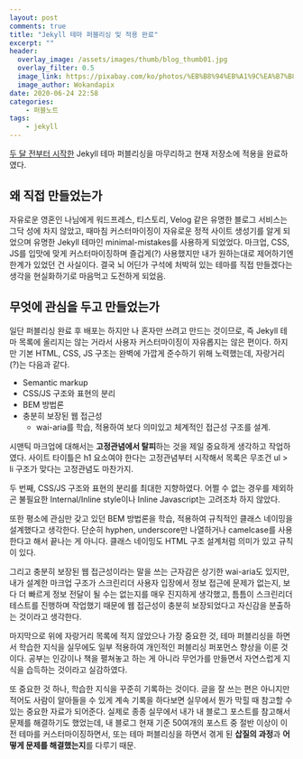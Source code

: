 ```yaml
---
layout: post
comments: true
title: "Jekyll 테마 퍼블리싱 및 적용 완료"
excerpt: ""
header:
  overlay_image: /assets/images/thumb/blog_thumb01.jpg
  overlay_filter: 0.5
  image_link: https://pixabay.com/ko/photos/%EB%B8%94%EB%A1%9C%EA%B7%B8-%EC%9D%B8%ED%84%B0%EB%84%B7-%EC%9B%B9-%EA%B8%B0%EC%88%A0-2355684/
  image_author: Wokandapix
date: 2020-06-24 22:58
categories:
    - 퍼블노트
tags:
    - jekyll
---
```


[두 달 전부터 시작한](/2020/04/11/making-jekyll-theme/) Jekyll 테마 퍼블리싱을 마무리하고 현재 저장소에 적용을 완료하였다.

## 왜 직접 만들었는가

자유로운 영혼인 나님에게 워드프레스, 티스토리, Velog 같은 유명한 블로그 서비스는 그닥 성에 차지 않았고, 때마침 커스터마이징이 자유로운 정적 사이트 생성기를 알게 되었으며 유명한 Jekyll 테마인 minimal-mistakes를 사용하게 되었었다. 마크업, CSS, JS를 입맛에 맞게 커스터마이징하며 즐겁게(?) 사용했지만 내가 원하는대로 제어하기엔 한계가 있었던 건 사실이다. 결국 뇌 어딘가 구석에 처박혀 있는 테마를 직접 만들겠다는 생각을 현실화하기로 마음먹고 도전하게 되었음.

## 무엇에 관심을 두고 만들었는가

일단 퍼블리싱 완료 후 배포는 하지만 나 혼자만 쓰려고 만드는 것이므로, 즉 Jekyll 테마 목록에 올리지는 않는 거라서 사용자 커스터마이징이 자유롭지는 않은 편이다. 하지만 기본 HTML, CSS, JS 구조는 완벽에 가깝게 준수하기 위해 노력했는데, 자랑거리(?)는 다음과 같다.

* Semantic markup
* CSS/JS 구조와 표현의 분리
* BEM 방법론
* 충분히 보장된 웹 접근성
  * wai-aria를 학습, 적용하여 보다 의미있고 체계적인 접근성 구조를 설계.

시맨틱 마크업에 대해서는 **고정관념에서 탈피**하는 것을 제일 중요하게 생각하고 작업하였다. 사이트 타이틀은 h1 요소여야 한다는 고정관념부터 시작해서 목록은 무조건 ul > li 구조가 맞다는 고정관념도 마찬가지.

두 번째, CSS/JS 구조와 표현의 분리를 최대한 지향하였다. 어쩔 수 없는 경우를 제외하곤 불필요한 Internal/Inline style이나 Inline Javascript는 고려조차 하지 않았다.

또한 평소에 관심만 갖고 있던 BEM 방법론을 학습, 적용하여 규칙적인 클래스 네이밍을 설계했다고 생각한다. 단순히 hyphen, underscore만 나열하거나 camelcase를 사용한다고 해서 끝나는 게 아니다. 클래스 네이밍도 HTML 구조 설계처럼 의미가 있고 규칙이 있다.

그리고 충분히 보장된 웹 접근성이라는 말을 쓰는 근자감은 상기한 wai-aria도 있지만, 내가 설계한 마크업 구조가 스크린리더 사용자 입장에서 정보 접근에 문제가 없는지, 보다 더 빠르게 정보 전달이 될 수는 없는지를 매우 진지하게 생각했고, 틈틈이 스크린리더 테스트를 진행하며 작업했기 때문에 웹 접근성이 충분히 보장되었다고 자신감을 분출하는 것이라고 생각한다.

마지막으로 위에 자랑거리 목록에 적지 않았으나 가장 중요한 것, 테마 퍼블리싱을 하면서 학습한 지식을 실무에도 일부 적용하여 개인적인 퍼블리싱 퍼포먼스 향상을 이룬 것이다. 공부는 인강이나 책을 펼쳐놓고 하는 게 아니라 무언가를 만들면서 자연스럽게 지식을 습득하는 것이라고 실감하였다.

또 중요한 것 하나, 학습한 지식을 꾸준히 기록하는 것이다. 글을 잘 쓰는 편은 아니지만 적어도 사람이 알아들을 수 있게 계속 기록을 하다보면 실무에서 뭔가 막힐 때 참고할 수 있는 중요한 자료가 되어준다. 실제로 종종 실무에서 내가 내 블로그 포스트를 참고해서 문제를 해결하기도 했었는데, 내 블로그 현재 기준 50여개의 포스트 중 절반 이상이 이전 테마를 커스터마이징하면서, 또는 테마 퍼블리싱을 하면서 겪게 된 **삽질의 과정**과 **어떻게 문제를 해결했는지**를 다루기 때문.